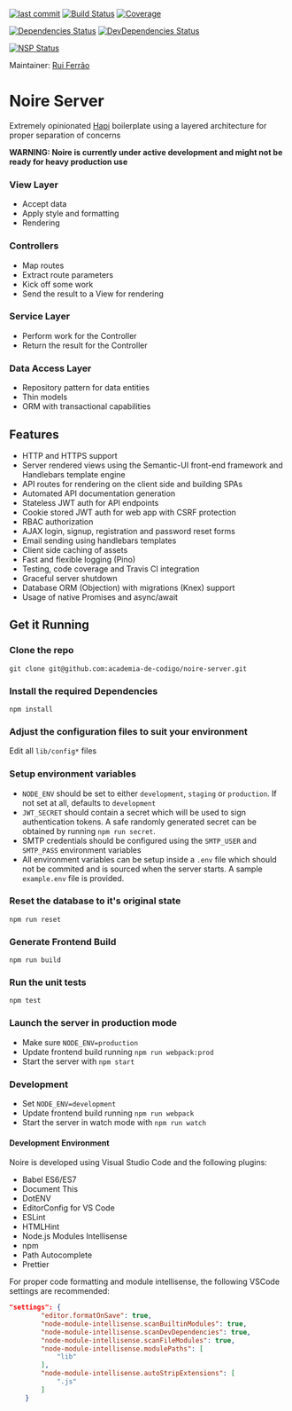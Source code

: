 [![last commit](https://img.shields.io/github/last-commit/academia-de-codigo/noire-server.svg)]()
[![Build Status](https://api.travis-ci.org/academia-de-codigo/noire-server.svg?branch=master)](https://travis-ci.org/academia-de-codigo/noire-server)
[![Coverage](https://codecov.io/gh/academia-de-codigo/noire-server/branch/master/graph/badge.svg)](https://codecov.io/gh/academia-de-codigo/noire-server)

[![Dependencies Status](https://david-dm.org/academia-de-codigo/noire-server/status.svg)](https://david-dm.org/academia-de-codigo/noire-server)
[![DevDependencies Status](https://david-dm.org/academia-de-codigo/noire-server/dev-status.svg)](https://david-dm.org/academia-de-codigo/noire-server?type=dev)

[![NSP Status](https://nodesecurity.io/orgs/academia-de-codigo/projects/b8063e26-4c37-403f-aa49-e3f8fdacbb3a/badge)](https://nodesecurity.io/orgs/academia-de-codigo/projects/b8063e26-4c37-403f-aa49-e3f8fdacbb3a)

Maintainer: [Rui Ferrão](https://github.com/ferrao)

# Noire Server

Extremely opinionated [Hapi](http://hapijs.com) boilerplate using a layered architecture for proper separation of concerns

**WARNING: Noire is currently under active development and might not be ready for heavy production use**

### View Layer

*   Accept data
*   Apply style and formatting
*   Rendering

### Controllers

*   Map routes
*   Extract route parameters
*   Kick off some work
*   Send the result to a View for rendering

### Service Layer

*   Perform work for the Controller
*   Return the result for the Controller

### Data Access Layer

*   Repository pattern for data entities
*   Thin models
*   ORM with transactional capabilities

## Features

*   HTTP and HTTPS support
*   Server rendered views using the Semantic-UI front-end framework and Handlebars template engine
*   API routes for rendering on the client side and building SPAs
*   Automated API documentation generation
*   Stateless JWT auth for API endpoints
*   Cookie stored JWT auth for web app with CSRF protection
*   RBAC authorization
*   AJAX login, signup, registration and password reset forms
*   Email sending using handlebars templates
*   Client side caching of assets
*   Fast and flexible logging (Pino)
*   Testing, code coverage and Travis CI integration
*   Graceful server shutdown
*   Database ORM (Objection) with migrations (Knex) support
*   Usage of native Promises and async/await

## Get it Running

### Clone the repo

`git clone git@github.com:academia-de-codigo/noire-server.git`

### Install the required Dependencies

`npm install`

### Adjust the configuration files to suit your environment

Edit all `lib/config*` files

### Setup environment variables

*   `NODE_ENV` should be set to either `development`, `staging` or `production`. If not set at all, defaults to `development`
*   `JWT_SECRET` should contain a secret which will be used to sign authentication tokens. A safe randomly generated secret can be obtained by running `npm run secret`.
*   SMTP credentials should be configured using the `SMTP_USER` and `SMTP_PASS` environment variables
*   All environment variables can be setup inside a `.env` file which should not be commited and is sourced when the server starts. A sample `example.env` file is provided.

### Reset the database to it's original state

`npm run reset`

### Generate Frontend Build

`npm run build`

### Run the unit tests

`npm test`

### Launch the server in production mode

*   Make sure `NODE_ENV=production`
*   Update frontend build running `npm run webpack:prod`
*   Start the server with `npm start`

### Development

*   Set `NODE_ENV=development`
*   Update frontend build running `npm run webpack`
*   Start the server in watch mode with `npm run watch`

#### Development Environment

Noire is developed using Visual Studio Code and the following plugins:

*   Babel ES6/ES7
*   Document This
*   DotENV
*   EditorConfig for VS Code
*   ESLint
*   HTMLHint
*   Node.js Modules Intellisense
*   npm
*   Path Autocomplete
*   Prettier

For proper code formatting and module intellisense, the following VSCode settings are recommended:

```json
"settings": {
		"editor.formatOnSave": true,
		"node-module-intellisense.scanBuiltinModules": true,
		"node-module-intellisense.scanDevDependencies": true,
		"node-module-intellisense.scanFileModules": true,
		"node-module-intellisense.modulePaths": [
			"lib"
		],
		"node-module-intellisense.autoStripExtensions": [
			".js"
		]
	}
```
